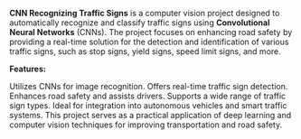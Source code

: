 **CNN Recognizing Traffic Signs** is a computer vision project designed to automatically recognize and classify traffic signs using **Convolutional Neural Networks** (CNNs). The project focuses on enhancing road safety by providing a real-time solution for the detection and identification of various traffic signs, such as stop signs, yield signs, speed limit signs, and more.

**Features:**

Utilizes CNNs for image recognition.
Offers real-time traffic sign detection.
Enhances road safety and assists drivers.
Supports a wide range of traffic sign types.
Ideal for integration into autonomous vehicles and smart traffic systems.
This project serves as a practical application of deep learning and computer vision techniques for improving transportation and road safety.
